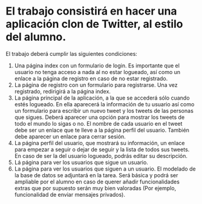 # El trabajo consistirá en hacer una aplicación clon de Twitter, al estilo del alumno.
El trabajo deberá cumplir las siguientes condiciones:
1) Una página index con un formulario de login. Es importante que el
usuario no tenga acceso a nada al no estar logueado, así como un
enlace a la página de registro en caso de no estar registrado.
2) La página de registro con un formulario para registrarse. Una vez
registrado, redirigirá a la página index.
3) La página principal de la aplicación, a la que se accederá sólo
cuando estés logueado. En ella aparecerá la información de tu
usuario así como un formulario para escribir un nuevo tweet y los
tweets de las personas que sigues. Deberá aparecer una opción
para mostrar los tweets de todo el mundo lo sigas o no. El nombre
de cada usuario en el tweet debe ser un enlace que te lleve a la
página perfil del usuario. También debe aparecer un enlace para
cerrar sesión.
4) La página perfil del usuario, que mostrará su información, un
enlace para empezar a seguir o dejar de seguir y la lista de todos
sus tweets. En caso de ser la del usuario logueado, podrás editar
su descripción.
5) Lá página para ver los usuarios que sigue un usuario.
6) La página para ver los usuarios que siguen a un usuario.
El modelado de la base de datos se adjuntará en la tarea. Será básica y
podrá ser ampliable por el alumno en caso de querer añadir
funcionalidades extras que por supuesto serán muy bien valoradas (Por
ejemplo, funcionalidad de enviar mensajes privados).
